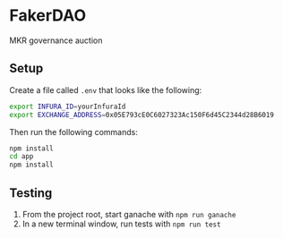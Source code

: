 # FakerDAO

MKR governance auction

## Setup

Create a file called `.env` that looks like the following:

```bash
export INFURA_ID=yourInfuraId
export EXCHANGE_ADDRESS=0x05E793cE0C6027323Ac150F6d45C2344d28B6019
```

Then run the following commands:

```bash
npm install
cd app
npm install
```

## Testing

1. From the project root, start ganache with `npm run ganache`
2. In a new terminal window, run tests with `npm run test`
